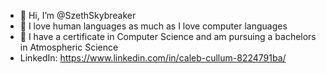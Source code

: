 - 👋 Hi, I’m @SzethSkybreaker
- 👀 I love human languages as much as I love computer languages
- 🌱 I have a certificate in Computer Science and am pursuing a bachelors in Atmospheric Science
- LinkedIn: https://www.linkedin.com/in/caleb-cullum-8224791ba/

<!---
SzethSkybreaker/SzethSkybreaker is a ✨ special ✨ repository because its `README.md` (this file) appears on your GitHub profile.
You can click the Preview link to take a look at your changes.
--->
